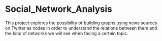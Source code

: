 # Social_Network_Analysis
This project explores the possibility of building graphs using news sources on Twitter as nodes in order to understand the relations between them and the kind of networks we will see when facing a certain topic.
